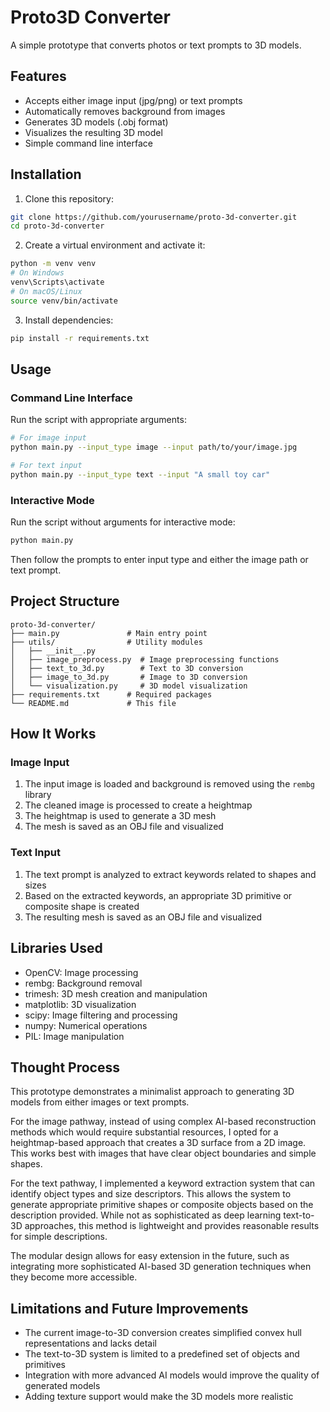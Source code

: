 # Proto3D Converter

A simple prototype that converts photos or text prompts to 3D models.

## Features

- Accepts either image input (jpg/png) or text prompts
- Automatically removes background from images
- Generates 3D models (.obj format) 
- Visualizes the resulting 3D model
- Simple command line interface

## Installation

1. Clone this repository:
```bash
git clone https://github.com/yourusername/proto-3d-converter.git
cd proto-3d-converter
```

2. Create a virtual environment and activate it:
```bash
python -m venv venv
# On Windows
venv\Scripts\activate
# On macOS/Linux
source venv/bin/activate
```

3. Install dependencies:
```bash
pip install -r requirements.txt
```

## Usage

### Command Line Interface

Run the script with appropriate arguments:

```bash
# For image input
python main.py --input_type image --input path/to/your/image.jpg

# For text input
python main.py --input_type text --input "A small toy car"
```

### Interactive Mode

Run the script without arguments for interactive mode:

```bash
python main.py
```

Then follow the prompts to enter input type and either the image path or text prompt.

## Project Structure

```
proto-3d-converter/
├── main.py               # Main entry point
├── utils/                # Utility modules
│   ├── __init__.py
│   ├── image_preprocess.py  # Image preprocessing functions
│   ├── text_to_3d.py        # Text to 3D conversion
│   ├── image_to_3d.py       # Image to 3D conversion
│   └── visualization.py     # 3D model visualization
├── requirements.txt      # Required packages
└── README.md             # This file
```

## How It Works

### Image Input

1. The input image is loaded and background is removed using the `rembg` library
2. The cleaned image is processed to create a heightmap
3. The heightmap is used to generate a 3D mesh
4. The mesh is saved as an OBJ file and visualized

### Text Input

1. The text prompt is analyzed to extract keywords related to shapes and sizes
2. Based on the extracted keywords, an appropriate 3D primitive or composite shape is created
3. The resulting mesh is saved as an OBJ file and visualized

## Libraries Used

- OpenCV: Image processing
- rembg: Background removal
- trimesh: 3D mesh creation and manipulation
- matplotlib: 3D visualization
- scipy: Image filtering and processing
- numpy: Numerical operations
- PIL: Image manipulation

## Thought Process

This prototype demonstrates a minimalist approach to generating 3D models from either images or text prompts. 

For the image pathway, instead of using complex AI-based reconstruction methods which would require substantial resources, I opted for a heightmap-based approach that creates a 3D surface from a 2D image. This works best with images that have clear object boundaries and simple shapes.

For the text pathway, I implemented a keyword extraction system that can identify object types and size descriptors. This allows the system to generate appropriate primitive shapes or composite objects based on the description provided. While not as sophisticated as deep learning text-to-3D approaches, this method is lightweight and provides reasonable results for simple descriptions.

The modular design allows for easy extension in the future, such as integrating more sophisticated AI-based 3D generation techniques when they become more accessible.

## Limitations and Future Improvements

- The current image-to-3D conversion creates simplified convex hull representations and lacks detail
- The text-to-3D system is limited to a predefined set of objects and primitives
- Integration with more advanced AI models would improve the quality of generated models
- Adding texture support would make the 3D models more realistic